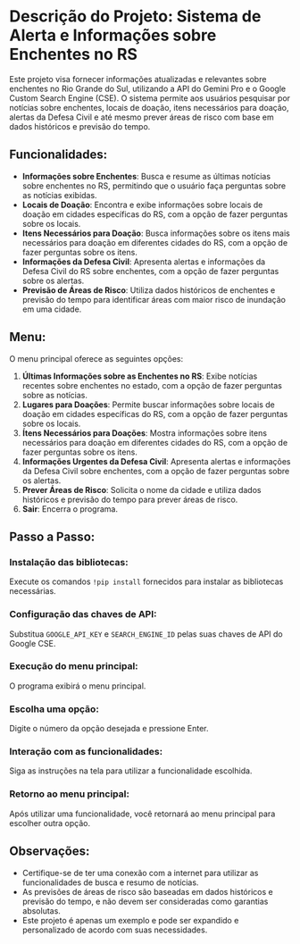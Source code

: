 # Descrição do Projeto: Sistema de Alerta e Informações sobre Enchentes no RS

Este projeto visa fornecer informações atualizadas e relevantes sobre enchentes no Rio Grande do Sul, utilizando a API do Gemini Pro e o Google Custom Search Engine (CSE). O sistema permite aos usuários pesquisar por notícias sobre enchentes, locais de doação, itens necessários para doação, alertas da Defesa Civil e até mesmo prever áreas de risco com base em dados históricos e previsão do tempo.

## Funcionalidades:

- **Informações sobre Enchentes**: Busca e resume as últimas notícias sobre enchentes no RS, permitindo que o usuário faça perguntas sobre as notícias exibidas.
- **Locais de Doação**: Encontra e exibe informações sobre locais de doação em cidades específicas do RS, com a opção de fazer perguntas sobre os locais.
- **Itens Necessários para Doação**: Busca informações sobre os itens mais necessários para doação em diferentes cidades do RS, com a opção de fazer perguntas sobre os itens.
- **Informações da Defesa Civil**: Apresenta alertas e informações da Defesa Civil do RS sobre enchentes, com a opção de fazer perguntas sobre os alertas.
- **Previsão de Áreas de Risco**: Utiliza dados históricos de enchentes e previsão do tempo para identificar áreas com maior risco de inundação em uma cidade.

## Menu:

O menu principal oferece as seguintes opções:

1. **Últimas Informações sobre as Enchentes no RS**: Exibe notícias recentes sobre enchentes no estado, com a opção de fazer perguntas sobre as notícias.
2. **Lugares para Doações**: Permite buscar informações sobre locais de doação em cidades específicas do RS, com a opção de fazer perguntas sobre os locais.
3. **Ítens Necessários para Doações**: Mostra informações sobre itens necessários para doação em diferentes cidades do RS, com a opção de fazer perguntas sobre os itens.
4. **Informações Urgentes da Defesa Civil**: Apresenta alertas e informações da Defesa Civil sobre enchentes, com a opção de fazer perguntas sobre os alertas.
5. **Prever Áreas de Risco**: Solicita o nome da cidade e utiliza dados históricos e previsão do tempo para prever áreas de risco.
6. **Sair**: Encerra o programa.

## Passo a Passo:

### Instalação das bibliotecas:

Execute os comandos `!pip install` fornecidos para instalar as bibliotecas necessárias.

### Configuração das chaves de API:

Substitua `GOOGLE_API_KEY` e `SEARCH_ENGINE_ID` pelas suas chaves de API do Google CSE.

### Execução do menu principal:

O programa exibirá o menu principal.

### Escolha uma opção:

Digite o número da opção desejada e pressione Enter.

### Interação com as funcionalidades:

Siga as instruções na tela para utilizar a funcionalidade escolhida.

### Retorno ao menu principal:

Após utilizar uma funcionalidade, você retornará ao menu principal para escolher outra opção.

## Observações:

- Certifique-se de ter uma conexão com a internet para utilizar as funcionalidades de busca e resumo de notícias.
- As previsões de áreas de risco são baseadas em dados históricos e previsão do tempo, e não devem ser consideradas como garantias absolutas.
- Este projeto é apenas um exemplo e pode ser expandido e personalizado de acordo com suas necessidades.

